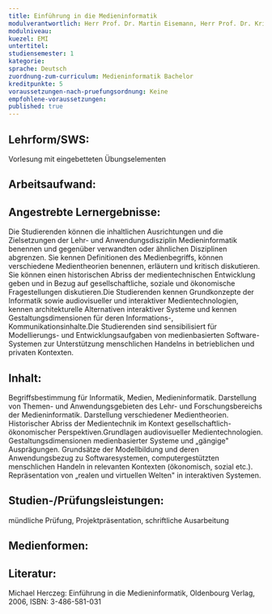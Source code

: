 ```yaml
---
title: Einführung in die Medieninformatik
modulverantwortlich: Herr Prof. Dr. Martin Eisemann, Herr Prof. Dr. Kristian Fischer, Herr Prof. Dr. Gerhard Hartmann, Herr Prof. Christian Kohls, Herr Prof. Hans Kornacher, Herr Prof. Christian Noss
modulniveau:
kuezel: EMI
untertitel:
studiensemester: 1
kategorie:
sprache: Deutsch
zuordnung-zum-curriculum: Medieninformatik Bachelor
kreditpunkte: 5
voraussetzungen-nach-pruefungsordnung: Keine
empfohlene-voraussetzungen: 
published: true
---
```


## Lehrform/SWS:
Vorlesung mit eingebetteten Übungselementen

## Arbeitsaufwand:

## Angestrebte Lernergebnisse:
Die Studierenden können die inhaltlichen Ausrichtungen und die Zielsetzungen der Lehr- und Anwendungsdisziplin Medieninformatik benennen und gegenüber verwandten oder ähnlichen Disziplinen abgrenzen. Sie kennen Definitionen des Medienbegriffs, können verschiedene Medientheorien benennen, erläutern und kritisch diskutieren. Sie können einen historischen Abriss der medientechnischen Entwicklung geben und in Bezug auf gesellschaftliche, soziale und ökonomische Fragestellungen diskutieren.Die Studierenden kennen Grundkonzepte der Informatik sowie audiovisueller und interaktiver Medientechnologien, kennen architekturelle Alternativen interaktiver Systeme und kennen Gestaltungsdimensionen für deren Informations-, Kommunikationsinhalte.Die Studierenden sind sensibilisiert für Modellierungs- und Entwicklungsaufgaben von medienbasierten Software-Systemen zur Unterstützung menschlichen Handelns in betrieblichen und privaten Kontexten.

## Inhalt:
Begriffsbestimmung für Informatik, Medien, Medieninformatik. Darstellung von Themen- und Anwendungsgebieten des Lehr- und Forschungsbereichs der Medieninformatik. Darstellung verschiedener Medientheorien. Historischer Abriss der Medientechnik im Kontext gesellschaftlich-ökonomischer Perspektiven.Grundlagen audiovisueller Medientechnologien. Gestaltungsdimensionen medienbasierter Systeme und „gängige" Ausprägungen. Grundsätze der Modellbildung und deren Anwendungsbezug zu Softwaresystemen, computergestützten menschlichen Handeln in relevanten Kontexten (ökonomisch, sozial etc.). Repräsentation von „realen und virtuellen Welten" in interaktiven Systemen.

## Studien-/Prüfungsleistungen:
mündliche Prüfung, Projektpräsentation, schriftliche Ausarbeitung

## Medienformen:


## Literatur:
Michael Herczeg: Einführung in die Medieninformatik, Oldenbourg Verlag, 2006, ISBN: 3-486-581-031

